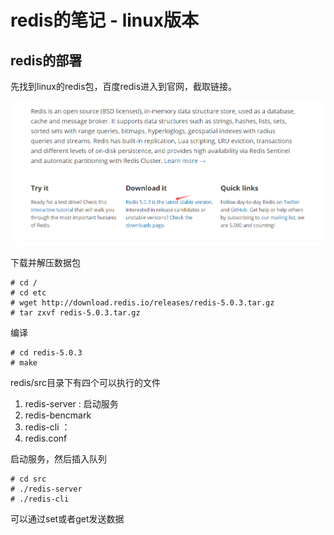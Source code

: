 # redis的笔记 - linux版本

## redis的部署
先找到linux的redis包，百度redis进入到官网，截取链接。

![获取下载链接](https://github.com/ZhiZhao-Hong/Note/blob/master/redis/img/1.png)

下载并解压数据包
```
# cd /
# cd etc
# wget http://download.redis.io/releases/redis-5.0.3.tar.gz
# tar zxvf redis-5.0.3.tar.gz
```

编译
```
# cd redis-5.0.3
# make
```

redis/src目录下有四个可以执行的文件
1. redis-server : 启动服务
2. redis-bencmark
3. redis-cli ： 
4. redis.conf

启动服务，然后插入队列
```
# cd src
# ./redis-server
# ./redis-cli
```

可以通过set或者get发送数据